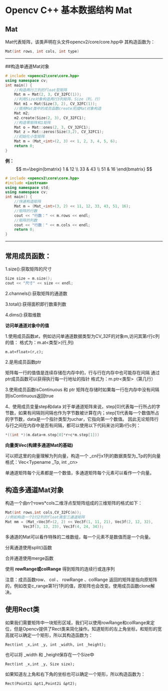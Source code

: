 # Opencv C++ 基本数据结构 Mat

## Mat

Mat代表矩阵，该类声明在头文件opencv2/core/core.hpp中
其构造函数为：

```C++
Mat(int rows, int cols, int type)
```

---

##构造单通道Mat对象

```C++
# include <opencv2\core\core.hpp>
using namespace cv;
int main() {
	//构造两行三列的float型矩阵
	Mat m = Mat(2, 3, CV_32FC(1));
	//利用Size对象构造两行3列矩阵，Size（列，行）
	Mat m1 = Mat(Size(3, 2), CV_32FC(1));
	//使用Mat类中的成员函数create完成Mat对象构造
	Mat m2;
	m2.create(Size(2, 3), CV_32FC1);
	//构造零矩阵和1矩阵
	Mat o = Mat::ones(2, 3, CV_32FC1);
	Mat z = Mat::zeros(Size(3,2), CV_32FC1);
	//初始化小型矩阵
	Mat m = (Mat_<int>(2, 3) << 1, 2, 3, 4, 5, 6);
	return 0;
}
```
 
**例：**
$$
m=\begin{bmatrix}
1 & 12 \\
33 & 43 \\
51 & 16    
\end{bmatrix}
$$

```C++
# include <opencv2\core\core.hpp>
#include <iostream>
using namespace std;
using namespace cv;
int main() {
	//快速构造矩阵
	Mat m = (Mat_<int>(3, 2) << 11, 12, 33, 43, 51, 16);
	//矩阵的行数
	cout << "行数：" << m.rows << endl;
	//矩阵的列数
	cout << "行数：" << m.cols << endl;
	return 0;
}
```

---

##  常用成员函数：

1.size():获取矩阵的尺寸

```C++
Size size = m.size();
cout << "尺寸" << size << endl;
```

2.channels():获取矩阵的通道数

3.total():获得面积即行数乘列数

4.dims():获取维数

**访问单通道对象中的值**

1.使用成员函数at，例如访问单通道数据类型为CV_32F的对象m,访问其第r行c列的值：
格式为：m.at<类型>(行,列)

`m.at<float>(r,c);`

2.是用成员函数ptr

矩阵每一行的值值是连续存储在内存中的，行与行在内存中也可能存在间隔
通过ptr成员函数可以获得执行每一行地址的指针
格式为：m.ptr<类型>（第几行）

3.使用成员函数isContinuous 和 ptr
矩阵在存储时如果每一行在内存中没有间隔则isContinuous返回true

4、使用成员变量step和data
对于单通道矩阵来说，step[0]代表每一行所占的字节数，如果有间隔则间隔也作为字节数被计算在内；step[1]代表每一个数值所占的字节数，data是一个指针类型为uchar，它指向第一个数值。
因此无论矩阵行与行之间在内存中是否有间隔，都可以使用以下代码来访问第r行c列：

```C++
*((int *)(m.data+m.step[0]*r+c*m.step[1]))
```

**向量类Vec(构建多通道Mat的基础)**

可以把这里的向量理解为列向量，构造一个 _cn行x1列的数据类型为_Tp的列向量格式：Vec<Typename _Tp, int _cn>

单通道矩阵每个元素都是一个数值，多通道矩阵每个元素可以看作一个向量。

## 构造多通道Mat对象

构造一个由n个rows*cols二维浮点型矩阵组成的三维矩阵的格式如下：
```C++
Mat(int rows,int cols,CV_32FC(n));
//例如构造一个2行2列的float类型三通道矩阵
Mat mm = (Mat_<Vec3f>(2, 2) << Vec3f(1, 11, 21), Vec3f(2, 12, 32),
		Vec3f(3, 13, 23), Vec3f(4, 24, 34));

```

多通道的Mat可以看作特殊的二维数组，每一个元素不是数值而是一个向量。

分离通道使用split()函数

合并通道使用merge函数

使用 **rowRange或colRange** 得到矩阵的连续行或连序列

注意：成员函数row、 col 、 rowRange 、colRange 返回的矩阵是指向原矩阵的，例如改变c_range第1行1列的值，原矩阵也会改变。使用成员函数clone解决。

## 使用Rect类

如果我们需要矩阵中一块矩形区域，我们可以使用rowRange和colRange来定位，但是Opencv提供了Rect类来简化操作。知道矩形的左上角坐标，和矩形的宽高就可以确定一个矩形，所以其构造函数为：

`Rect(int _x,int _y, int _width, int _height);`

也可以将 _width 和 _height保存在一个Size中

`Rect(int _x,int _y, Size size);`

如果知道左上角和右下角的坐标也可以确定一个矩形，所以构造函数为：

`Rect(Point2i &pt1,Point2i &pt2);`







